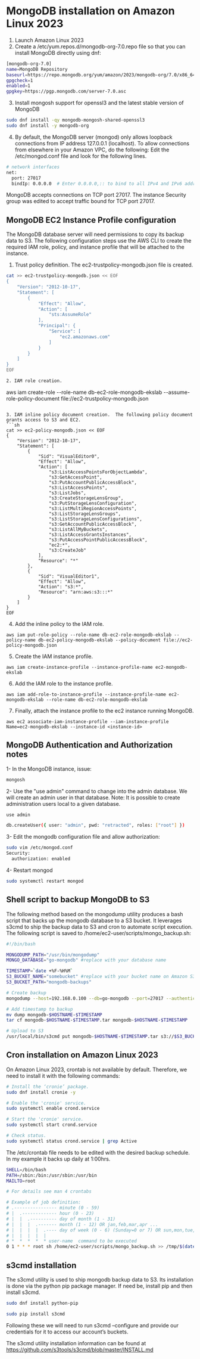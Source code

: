 # **MongoDB installation on Amazon Linux 2023**

1. Launch Amazon Linux 2023
2. Create a /etc/yum.repos.d/mongodb-org-7.0.repo file so that you can install MongoDB directly using dnf:
```sh
[mongodb-org-7.0]
name=MongoDB Repository
baseurl=https://repo.mongodb.org/yum/amazon/2023/mongodb-org/7.0/x86_64/
gpgcheck=1
enabled=1
gpgkey=https://pgp.mongodb.com/server-7.0.asc
```
3. Install mongosh support for openssl3 and the latest stable version of MongoDB
```sh
sudo dnf install -qy mongodb-mongosh-shared-openssl3
sudo dnf install -y mongodb-org
```
4. By default, the MongoDB server (mongod) only allows loopback connections from IP address 127.0.0.1 (localhost). To allow connections from elsewhere in your Amazon VPC, do the following:
Edit the /etc/mongod.conf file and look for the following lines.
```sh
# network interfaces
net:
  port: 27017
  bindIp: 0.0.0.0  # Enter 0.0.0.0,:: to bind to all IPv4 and IPv6 addresses or, alternatively, use the net.bindIpAll setting.
```
MongoDB accepts connections on TCP port 27017. The instance Security group was edited to accept traffic bound for TCP port 27017. 

## MongoDB EC2 Instance Profile configuration

The MongoDB database server will need permissions to copy its backup data to S3. The following configuration steps use the AWS CLI to create the required IAM role, policy, and instance profile that will be attached to the instance.

1. Trust policy definition. The ec2-trustpolicy-mongodb.json file is created.
```sh
cat >> ec2-trustpolicy-mongodb.json << EOF
{
    "Version": "2012-10-17",
    "Statement": [
        {
            "Effect": "Allow",
            "Action": [
                "sts:AssumeRole"
            ],
            "Principal": {
                "Service": [
                    "ec2.amazonaws.com"
                ]
            }
        }
    ]
}
EOF

2. IAM role creation.
```
aws iam create-role --role-name db-ec2-role-mongodb-ekslab --assume-role-policy-document file://ec2-trustpolicy-mongodb.json
```

3. IAM inline policy document creation.  The following policy document grants access to S3 and EC2.
```sh
cat >> ec2-policy-mongodb.json << EOF
{
    "Version": "2012-10-17",
    "Statement": [
        {
            "Sid": "VisualEditor0",
            "Effect": "Allow",
            "Action": [
                "s3:ListAccessPointsForObjectLambda",
                "s3:GetAccessPoint",
                "s3:PutAccountPublicAccessBlock",
                "s3:ListAccessPoints",
                "s3:ListJobs",
                "s3:CreateStorageLensGroup",
                "s3:PutStorageLensConfiguration",
                "s3:ListMultiRegionAccessPoints",
                "s3:ListStorageLensGroups",
                "s3:ListStorageLensConfigurations",
                "s3:GetAccountPublicAccessBlock",
                "s3:ListAllMyBuckets",
                "s3:ListAccessGrantsInstances",
                "s3:PutAccessPointPublicAccessBlock",
                "ec2:*",
                "s3:CreateJob"
            ],
            "Resource": "*"
        },
        {
            "Sid": "VisualEditor1",
            "Effect": "Allow",
            "Action": "s3:*",
            "Resource": "arn:aws:s3:::*"
        }
    ]
}
EOF
```

4. Add the inline policy to the IAM role.
```
aws iam put-role-policy --role-name db-ec2-role-mongodb-ekslab --policy-name db-ec2-policy-mongodb-ekslab --policy-document file://ec2-policy-mongodb.json
```

5. Create the IAM instance profile.
```
aws iam create-instance-profile --instance-profile-name ec2-mongodb-ekslab
```

6. Add the IAM role to the instance profile.
```
aws iam add-role-to-instance-profile --instance-profile-name ec2-mongodb-ekslab --role-name db-ec2-role-mongodb-ekslab
```

7. Finally, attach the instance profile to the ec2 instance running MongoDB.
```
aws ec2 associate-iam-instance-profile --iam-instance-profile Name=ec2-mongodb-ekslab --instance-id <instance-id>
```

## MongoDB Authentication and Authorization notes

1- In the MongoDB instance, issue:
```sh
mongosh
```

2- Use the "use admin" command to change into the admin database.  We will create an admin user in that database.  Note: It is possible to create administration users local to a given database.
```sh
use admin

db.createUser({ user: "admin", pwd: "retracted", roles: ["root"] })
```

3- Edit the mongodb configuration file and allow authorization:
```sh
sudo vim /etc/mongod.conf
Security:
  authorization: enabled
```

4- Restart mongod
```sh
sudo systemctl restart mongod
```

## Shell script to backup MongoDB to S3

The following method based on the mongodump utility produces a bash script that backs up the mongodb database to a S3 bucket. It leverages s3cmd to ship the backup data to S3 and cron to automate script execution.
The following script is saved to /home/ec2-user/scripts/mongo_backup.sh:

```sh
#!/bin/bash

MONGODUMP_PATH="/usr/bin/mongodump"
MONGO_DATABASE="go-mongodb" #replace with your database name

TIMESTAMP=`date +%F-%H%M`
S3_BUCKET_NAME="somebucket" #replace with your bucket name on Amazon S3
S3_BUCKET_PATH="mongodb-backups"

# Create backup
mongodump --host=192.168.0.100 --db=go-mongodb --port=27017 --authenticationDatabase="admin" -u="admin" -p="dogcat"

# Add timestamp to backup
mv dump mongodb-$HOSTNAME-$TIMESTAMP
tar cf mongodb-$HOSTNAME-$TIMESTAMP.tar mongodb-$HOSTNAME-$TIMESTAMP

# Upload to S3
/usr/local/bin/s3cmd put mongodb-$HOSTNAME-$TIMESTAMP.tar s3://$S3_BUCKET_NAME/$S3_BUCKET_PATH/mongodb-$HOSTNAME-$TIMESTAMP.tar
```

## Cron installation on Amazon Linux 2023

On Amazon Linux 2023, crontab is not available by default.  Therefore, we need to install it with the following commands:

```sh
# Install the ‘cronie’ package.
sudo dnf install cronie -y

# Enable the 'cronie' service.
sudo systemctl enable crond.service

# Start the 'cronie' service. 
sudo systemctl start crond.service

# Check status.
sudo systemctl status crond.service | grep Active
```

The /etc/crontab file needs to be edited with the desired backup schedule. In my example it backs up daily at 1:00hrs.

```sh
SHELL=/bin/bash
PATH=/sbin:/bin:/usr/sbin:/usr/bin
MAILTO=root

# For details see man 4 crontabs

# Example of job definition:
# .---------------- minute (0 - 59)
# |  .------------- hour (0 - 23)
# |  |  .---------- day of month (1 - 31)
# |  |  |  .------- month (1 - 12) OR jan,feb,mar,apr ...
# |  |  |  |  .---- day of week (0 - 6) (Sunday=0 or 7) OR sun,mon,tue,wed,thu,fri,sat
# |  |  |  |  |
# *  *  *  *  * user-name  command to be executed
0 1 * * * root sh /home/ec2-user/scripts/mongo_backup.sh >> /tmp/$(date +\%d-\%m-\%Y_\%H:\%M:\%S)-errors 2>&1
```

## s3cmd installation

The s3cmd utility is used to ship mongodb backup data to S3.  Its installation is done via the python pip package manager.  If need be, install pip and then install s3cmd.

```sh
sudo dnf install python-pip

sudo pip install s3cmd
```

Following these we will need to run s3cmd –configure and provide our credentials for it to access our account’s buckets.

The s3cmd utility installation information can be found at https://github.com/s3tools/s3cmd/blob/master/INSTALL.md 












